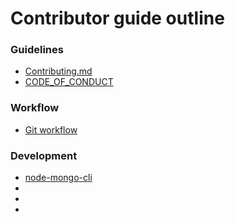# Contributor guide outline
### Guidelines
* [Contributing.md](https://github.com/code-collabo/docs/blob/main/contributing.md)
* [CODE_OF_CONDUCT](https://github.com/code-collabo/docs/blob/main/CODE_OF_CONDUCT.md)

### Workflow 
* [Git workflow](https://github.com/code-collabo/docs/blob/main/contributor-guide/git-workflow.md)

### Development
* [node-mongo-cli](https://github.com/code-collabo/docs/blob/main/contributor-guide/node-mongo-cli/development.md)
* []()
* []()
* []()
